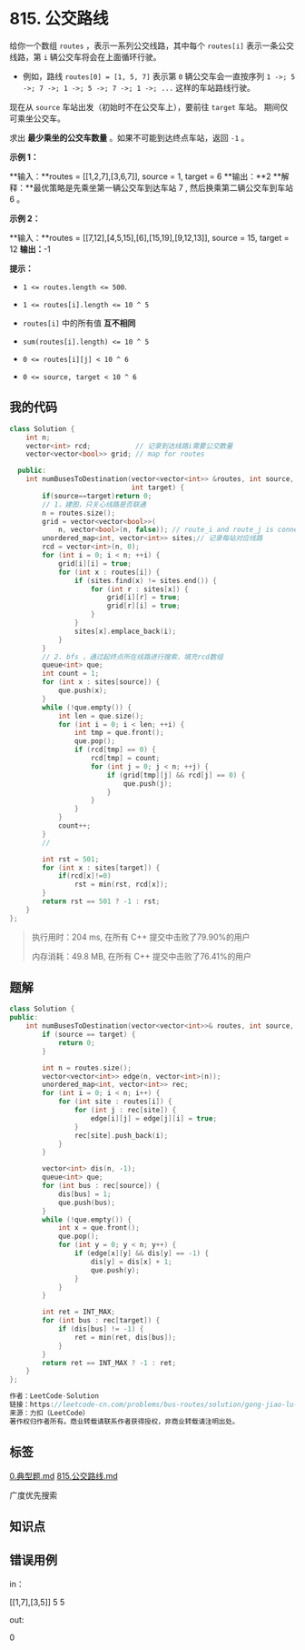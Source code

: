 # 815. 公交路线
给你一个数组 `routes` ，表示一系列公交线路，其中每个 `routes[i]` 表示一条公交线路，第 `i` 辆公交车将会在上面循环行驶。


- 例如，路线 `routes[0] = [1, 5, 7]` 表示第 `0` 辆公交车会一直按序列 `1 ->; 5 ->; 7 ->; 1 ->; 5 ->; 7 ->; 1 ->; ...` 这样的车站路线行驶。


现在从 `source` 车站出发（初始时不在公交车上），要前往 `target` 车站。 期间仅可乘坐公交车。

求出 **最少乘坐的公交车数量** 。如果不可能到达终点车站，返回 `-1` 。

 

**示例 1：**

**输入：**routes = [[1,2,7],[3,6,7]], source = 1, target = 6
**输出：**2
**解释：**最优策略是先乘坐第一辆公交车到达车站 7 , 然后换乘第二辆公交车到车站 6 。 


**示例 2：**

**输入：**routes = [[7,12],[4,5,15],[6],[15,19],[9,12,13]], source = 15, target = 12
**输出：**-1




**提示：**


- `1 <= routes.length <= 500`.

- `1 <= routes[i].length <= 10 ^ 5`

- `routes[i]` 中的所有值 **互不相同**

- `sum(routes[i].length) <= 10 ^ 5`

- `0 <= routes[i][j] < 10 ^ 6`

- `0 <= source, target < 10 ^ 6`


## 我的代码

```c++
class Solution {
    int n;
    vector<int> rcd;           // 记录到达线路i需要公交数量
    vector<vector<bool>> grid; // map for routes

  public:
    int numBusesToDestination(vector<vector<int>> &routes, int source,
                              int target) {
        if(source==target)return 0;
        // 1，建图，只关心线路是否联通
        n = routes.size();
        grid = vector<vector<bool>>(
            n, vector<bool>(n, false)); // route_i and route_j is connected?
        unordered_map<int, vector<int>> sites;// 记录每站对应线路
        rcd = vector<int>(n, 0);
        for (int i = 0; i < n; ++i) {
            grid[i][i] = true;
            for (int x : routes[i]) {
                if (sites.find(x) != sites.end()) {
                    for (int r : sites[x]) {
                        grid[i][r] = true;
                        grid[r][i] = true;
                    }
                }
                sites[x].emplace_back(i);
            }
        }
        // 2. bfs ，通过起终点所在线路进行搜索，填充rcd数组
        queue<int> que;
        int count = 1;
        for (int x : sites[source]) {
            que.push(x);
        }
        while (!que.empty()) {
            int len = que.size();
            for (int i = 0; i < len; ++i) {
                int tmp = que.front();
                que.pop();
                if (rcd[tmp] == 0) {
                    rcd[tmp] = count;
                    for (int j = 0; j < n; ++j) {
                        if (grid[tmp][j] && rcd[j] == 0) {
                            que.push(j);
                        }
                    }
                }
            }
            count++;
        }
        //

        int rst = 501;
        for (int x : sites[target]) {
            if(rcd[x]!=0)
                rst = min(rst, rcd[x]);
        }
        return rst == 501 ? -1 : rst;
    }
};
```
> 执行用时：204 ms, 在所有 C++ 提交中击败了79.90%的用户
>
> 内存消耗：49.8 MB, 在所有 C++ 提交中击败了76.41%的用户

## 题解

```c++
class Solution {
public:
    int numBusesToDestination(vector<vector<int>>& routes, int source, int target) {
        if (source == target) {
            return 0;
        }

        int n = routes.size();
        vector<vector<int>> edge(n, vector<int>(n));
        unordered_map<int, vector<int>> rec;
        for (int i = 0; i < n; i++) {
            for (int site : routes[i]) {
                for (int j : rec[site]) {
                    edge[i][j] = edge[j][i] = true;
                }
                rec[site].push_back(i);
            }
        }

        vector<int> dis(n, -1);
        queue<int> que;
        for (int bus : rec[source]) {
            dis[bus] = 1;
            que.push(bus);
        }
        while (!que.empty()) {
            int x = que.front();
            que.pop();
            for (int y = 0; y < n; y++) {
                if (edge[x][y] && dis[y] == -1) {
                    dis[y] = dis[x] + 1;
                    que.push(y);
                }
            }
        }

        int ret = INT_MAX;
        for (int bus : rec[target]) {
            if (dis[bus] != -1) {
                ret = min(ret, dis[bus]);
            }
        }
        return ret == INT_MAX ? -1 : ret;
    }
};

作者：LeetCode-Solution
链接：https://leetcode-cn.com/problems/bus-routes/solution/gong-jiao-lu-xian-by-leetcode-solution-yifz/
来源：力扣（LeetCode）
著作权归作者所有。商业转载请联系作者获得授权，非商业转载请注明出处。
```

## 标签
[0.典型题.md](0.典型题.md)
[815.公交路线.md](815.公交路线.md)

 广度优先搜索

## 知识点



## 错误用例

in：

[[1,7],[3,5]]
5
5

out:

0

